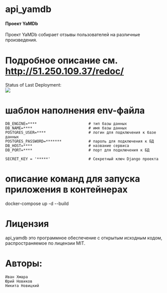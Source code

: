 ﻿# api_yamdb
#### Проект YaMDb
Проект YaMDb собирает отзывы пользователей на различные произведения.
# Подробное описание см. http://51.250.109.37/redoc/

Status of Last Deployment:<br>
<img src="https://github.com/ivan-khmara/yamdb_final/actions/workflows/yamdb_workflow.yml/badge.svg"><br>

# шаблон наполнения env-файла
	DB_ENGINE=****                       # тип базы данных
	DB_NAME=****                         # имя базы данных
	POSTGRES_USER=****                   # логин для подключения к базе данных
	POSTGRES_PASSWORD=*******            # пароль для подключения к БД
	DB_HOST=****                         # название сервиса
	DB_PORT=****                         # порт для подключения к БД

	SECRET_KEY = '*****'                 # Секретный ключ Django проекта

# описание команд для запуска приложения в контейнерах
docker-compose up -d --build

# Лицензия
api_yamdb это программное обеспечение с открытым исходным кодом, распространяемое по лицензии MIT.

# Авторы:
	Иван Хмара
	Юрий Новиков
	Никита Новицкий
